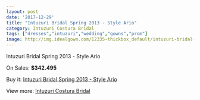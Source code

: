 ```yaml
---
layout: post
date: '2017-12-29'
title: "Intuzuri Bridal Spring 2013 - Style Ario"
category: Intuzuri Costura Bridal
tags: ["dresses","intuzuri","wedding","gowns","prom"]
image: http://img.idealgown.com/12335-thickbox_default/intuzuri-bridal-spring-2013-style-ario.jpg
---
```

Intuzuri Bridal Spring 2013 - Style Ario

On Sales: **$342.495**
<a href="https://www.idealgown.com/en/intuzuri-costura-bridal/4982-intuzuri-bridal-spring-2013-style-ario.html"><amp-img layout="responsive" width="600" height="600" src="//img.idealgown.com/12335-thickbox_default/intuzuri-bridal-spring-2013-style-ario.jpg" alt="Intuzuri Bridal Spring 2013 - Style Ario 0" /></a>
<a href="https://www.idealgown.com/en/intuzuri-costura-bridal/4982-intuzuri-bridal-spring-2013-style-ario.html"><amp-img layout="responsive" width="600" height="600" src="//img.idealgown.com/12336-thickbox_default/intuzuri-bridal-spring-2013-style-ario.jpg" alt="Intuzuri Bridal Spring 2013 - Style Ario 1" /></a>

Buy it: [Intuzuri Bridal Spring 2013 - Style Ario](https://www.idealgown.com/en/intuzuri-costura-bridal/4982-intuzuri-bridal-spring-2013-style-ario.html "Intuzuri Bridal Spring 2013 - Style Ario")

View more: [Intuzuri Costura Bridal](https://www.idealgown.com/en/63-intuzuri-costura-bridal "Intuzuri Costura Bridal")